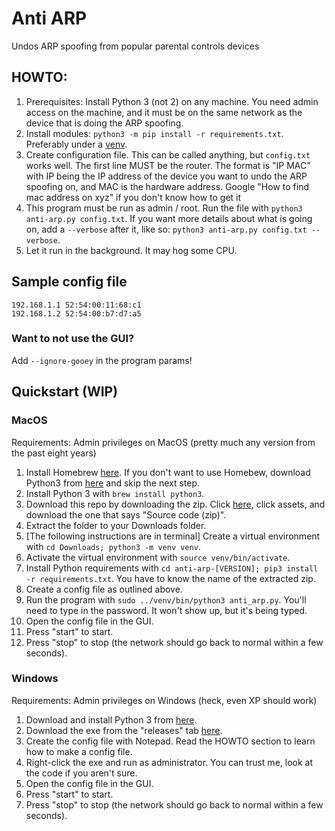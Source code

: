 # Anti ARP

Undos ARP spoofing from popular parental controls devices

## HOWTO:

1. Prerequisites: Install Python 3 (not 2) on any machine. You need admin access on the machine, and it must be on the same network as the device that is doing the ARP spoofing.
1. Install modules: `python3 -m pip install -r requirements.txt`. Preferably under a [venv](https://docs.python.org/3/library/venv.html).
1. Create configuration file. This can be called anything, but `config.txt` works well. The first line MUST be the router. The format is "IP MAC" with IP being the IP address of the device you want to undo the ARP spoofing on, and MAC is the hardware address. Google "How to find mac address on xyz" if you don't know how to get it
1. This program must be run as admin / root. Run the file with `python3 anti-arp.py config.txt`. If you want more details about what is going on, add a `--verbose` after it, like so: `python3 anti-arp.py config.txt --verbose`.
1. Let it run in the background. It may hog some CPU.

## Sample config file
```
192.168.1.1 52:54:00:11:68:c1
192.168.1.2 52:54:00:b7:d7:a5
```

### Want to not use the GUI?

Add `--ignore-gooey` in the program params!

## Quickstart (WIP)

### MacOS

Requirements: Admin privileges on MacOS (pretty much any version from the past eight years)

1. Install Homebrew [here](https://brew.sh/). If you don't want to use Homebew, download Python3 from [here](https://www.python.org/downloads/mac-osx/) and skip the next step.
1. Install Python 3 with `brew install python3`.
1. Download this repo by downloading the zip. Click [here](https://github.com/9p4/anti-arp/releases), click assets, and download the one that says "Source code (zip)".
1. Extract the folder to your Downloads folder.
1. [The following instructions are in terminal] Create a virtual environment with `cd Downloads; python3 -m venv venv`.
1. Activate the virtual environment with `source venv/bin/activate`.
1. Install Python requirements with `cd anti-arp-[VERSION]; pip3 install -r requirements.txt`. You have to know the name of the extracted zip.
1. Create a config file as outlined above.
1. Run the program with `sudo ../venv/bin/python3 anti_arp.py`. You'll need to type in the password. It won't show up, but it's being typed.
1. Open the config file in the GUI.
1. Press "start" to start.
1. Press "stop" to stop (the network should go back to normal within a few seconds).

### Windows

Requirements: Admin privileges on Windows (heck, even XP should work)

1. Download and install Python 3 from [here](https://www.python.org/downloads/windows/).
1. Download the exe from the "releases" tab [here](https://github.com/9p4/anti-arp/releases).
1. Create the config file with Notepad. Read the HOWTO section to learn how to make a config file.
1. Right-click the exe and run as administrator. You can trust me, look at the code if you aren't sure.
1. Open the config file in the GUI.
1. Press "start" to start.
1. Press "stop" to stop (the network should go back to normal within a few seconds).
